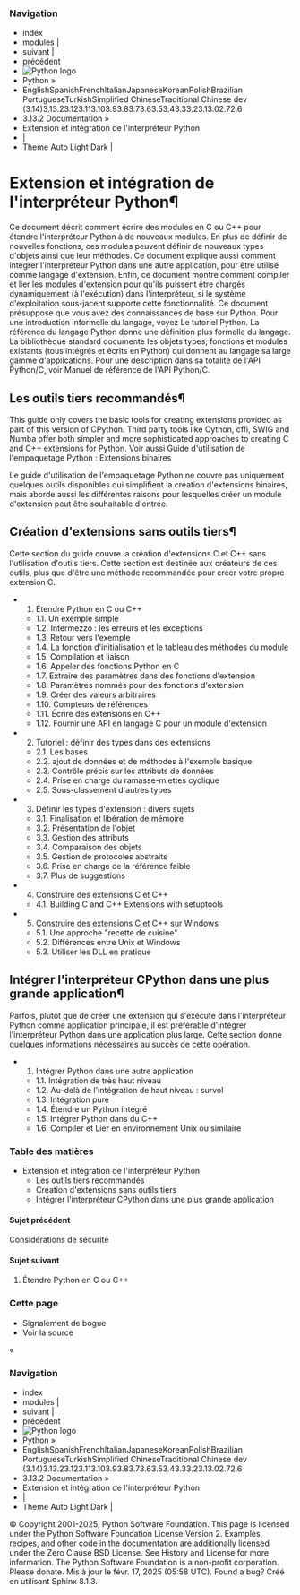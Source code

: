 ### Navigation
  * index
  * modules |
  * suivant |
  * précédent |
  * ![Python logo](https://docs.python.org/fr/3/_static/py.svg)
  * Python »
  * EnglishSpanishFrenchItalianJapaneseKoreanPolishBrazilian PortugueseTurkishSimplified ChineseTraditional Chinese
dev (3.14)3.13.23.123.113.103.93.83.73.63.53.43.33.23.13.02.72.6
  * 3.13.2 Documentation » 
  * Extension et intégration de l'interpréteur Python
  * | 
  * Theme  Auto Light Dark |


# Extension et intégration de l'interpréteur Python¶
Ce document décrit comment écrire des modules en C ou C++ pour étendre l'interpréteur Python à de nouveaux modules. En plus de définir de nouvelles fonctions, ces modules peuvent définir de nouveaux types d'objets ainsi que leur méthodes. Ce document explique aussi comment intégrer l'interpréteur Python dans une autre application, pour être utilisé comme langage d'extension. Enfin, ce document montre comment compiler et lier les modules d'extension pour qu'ils puissent être chargés dynamiquement (à l'exécution) dans l'interpréteur, si le système d'exploitation sous-jacent supporte cette fonctionnalité.
Ce document présuppose que vous avez des connaissances de base sur Python. Pour une introduction informelle du langage, voyez Le tutoriel Python. La référence du langage Python donne une définition plus formelle du langage. La bibliothèque standard documente les objets types, fonctions et modules existants (tous intégrés et écrits en Python) qui donnent au langage sa large gamme d'applications.
Pour une description dans sa totalité de l'API Python/C, voir Manuel de référence de l'API Python/C.
## Les outils tiers recommandés¶
This guide only covers the basic tools for creating extensions provided as part of this version of CPython. Third party tools like Cython, cffi, SWIG and Numba offer both simpler and more sophisticated approaches to creating C and C++ extensions for Python.
Voir aussi
Guide d'utilisation de l'empaquetage Python : Extensions binaires
    
Le guide d'utilisation de l'empaquetage Python ne couvre pas uniquement quelques outils disponibles qui simplifient la création d'extensions binaires, mais aborde aussi les différentes raisons pour lesquelles créer un module d'extension peut être souhaitable d'entrée.
## Création d'extensions sans outils tiers¶
Cette section du guide couvre la création d'extensions C et C++ sans l'utilisation d'outils tiers. Cette section est destinée aux créateurs de ces outils, plus que d'être une méthode recommandée pour créer votre propre extension C.
  * 1. Étendre Python en C ou C++
    * 1.1. Un exemple simple
    * 1.2. Intermezzo : les erreurs et les exceptions
    * 1.3. Retour vers l'exemple
    * 1.4. La fonction d'initialisation et le tableau des méthodes du module
    * 1.5. Compilation et liaison
    * 1.6. Appeler des fonctions Python en C
    * 1.7. Extraire des paramètres dans des fonctions d'extension
    * 1.8. Paramètres nommés pour des fonctions d'extension
    * 1.9. Créer des valeurs arbitraires
    * 1.10. Compteurs de références
    * 1.11. Écrire des extensions en C++
    * 1.12. Fournir une API en langage C pour un module d'extension
  * 2. Tutoriel : définir des types dans des extensions
    * 2.1. Les bases
    * 2.2. ajout de données et de méthodes à l'exemple basique
    * 2.3. Contrôle précis sur les attributs de données
    * 2.4. Prise en charge du ramasse-miettes cyclique
    * 2.5. Sous-classement d'autres types
  * 3. Définir les types d'extension : divers sujets
    * 3.1. Finalisation et libération de mémoire
    * 3.2. Présentation de l'objet
    * 3.3. Gestion des attributs
    * 3.4. Comparaison des objets
    * 3.5. Gestion de protocoles abstraits
    * 3.6. Prise en charge de la référence faible
    * 3.7. Plus de suggestions
  * 4. Construire des extensions C et C++
    * 4.1. Building C and C++ Extensions with setuptools
  * 5. Construire des extensions C et C++ sur Windows
    * 5.1. Une approche "recette de cuisine"
    * 5.2. Différences entre Unix et Windows
    * 5.3. Utiliser les DLL en pratique


## Intégrer l'interpréteur CPython dans une plus grande application¶
Parfois, plutôt que de créer une extension qui s'exécute dans l'interpréteur Python comme application principale, il est préférable d'intégrer l'interpréteur Python dans une application plus large. Cette section donne quelques informations nécessaires au succès de cette opération.
  * 1. Intégrer Python dans une autre application
    * 1.1. Intégration de très haut niveau
    * 1.2. Au-delà de l'intégration de haut niveau : survol
    * 1.3. Intégration pure
    * 1.4. Étendre un Python intégré
    * 1.5. Intégrer Python dans du C++
    * 1.6. Compiler et Lier en environnement Unix ou similaire


### Table des matières
  * Extension et intégration de l'interpréteur Python
    * Les outils tiers recommandés
    * Création d'extensions sans outils tiers
    * Intégrer l'interpréteur CPython dans une plus grande application


#### Sujet précédent
Considérations de sécurité
#### Sujet suivant
1. Étendre Python en C ou C++
### Cette page
  * Signalement de bogue
  * Voir la source 


«
### Navigation
  * index
  * modules |
  * suivant |
  * précédent |
  * ![Python logo](https://docs.python.org/fr/3/_static/py.svg)
  * Python »
  * EnglishSpanishFrenchItalianJapaneseKoreanPolishBrazilian PortugueseTurkishSimplified ChineseTraditional Chinese
dev (3.14)3.13.23.123.113.103.93.83.73.63.53.43.33.23.13.02.72.6
  * 3.13.2 Documentation » 
  * Extension et intégration de l'interpréteur Python
  * | 
  * Theme  Auto Light Dark |


©  Copyright  2001-2025, Python Software Foundation. This page is licensed under the Python Software Foundation License Version 2. Examples, recipes, and other code in the documentation are additionally licensed under the Zero Clause BSD License. See History and License for more information. The Python Software Foundation is a non-profit corporation. Please donate. Mis à jour le févr. 17, 2025 (05:58 UTC). Found a bug? Créé en utilisant Sphinx 8.1.3. 
